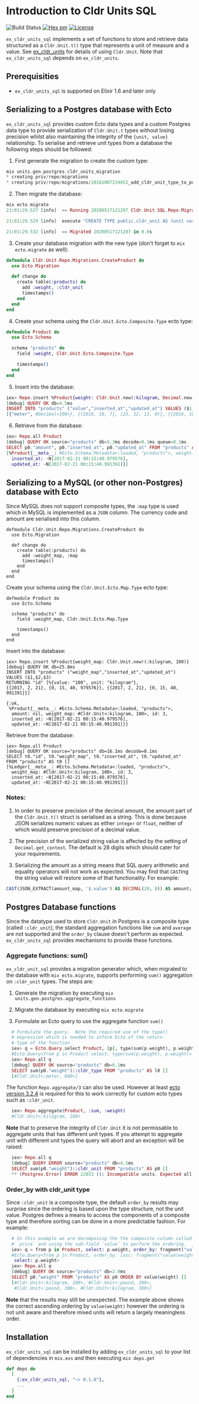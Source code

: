 # Introduction to Cldr Units SQL
![Build Status](http://sweatbox.noexpectations.com.au:8080/buildStatus/icon?job=cldr_units_sql_)
[![Hex pm](http://img.shields.io/hexpm/v/ex_cldr_units_sql.svg?style=flat)](https://hex.pm/packages/ex_cldr_units_sql)
[![License](https://img.shields.io/badge/license-Apache%202-blue.svg)](https://github.com/elixir-cldr/cldr_units_sql/blob/master/LICENSE)

`ex_cldr_units_sql` implements a set of functions to store and retrieve data structured as a `Cldr.Unit.t()` type that represents a unit of measure and a value. See [ex_cldr_units](https://hex.pm/packages/ex_cldr_units) for details of using `Cldr.Unit`.  Note that `ex_cldr_units_sql` depends on `ex_cldr_units`.

## Prerequisities

* `ex_cldr_units_sql` is supported on Elixir 1.6 and later only

## Serializing to a Postgres database with Ecto

`ex_cldr_units_sql` provides custom Ecto data types and a custom Postgres data type to provide serialization of `Cldr.Unit.t` types without losing precision whilst also maintaining the integrity of the `{unit, value}` relationship.  To serialise and retrieve unit types from a database the following steps should be followed:

1. First generate the migration to create the custom type:

```elixir
mix units.gen.postgres.cldr_units_migration
* creating priv/repo/migrations
* creating priv/repo/migrations/20161007234652_add_cldr_unit_type_to_postgres.exs
```

2. Then migrate the database:

```elixir
mix ecto.migrate
21:01:29.527 [info]  == Running 20200517121207 Cldr.Unit.SQL.Repo.Migrations.AddCldrUnitTypeToPostgres.up/0 forward

21:01:29.529 [info]  execute "CREATE TYPE public.cldr_unit AS (unit varchar, value numeric);"

21:01:29.532 [info]  == Migrated 20200517121207 in 0.0s
```

3. Create your database migration with the new type (don't forget to `mix ecto.migrate` as well):

```elixir
defmodule Cldr.Unit.Repo.Migrations.CreateProduct do
  use Ecto.Migration

  def change do
    create table(:products) do
      add :weight, :cldr_unit
      timestamps()
    end
  end
end
```

4. Create your schema using the `Cldr.Unit.Ecto.Composite.Type` ecto type:

```elixir
defmodule Product do
  use Ecto.Schema

  schema "products" do
    field :weight, Cldr.Unit.Ecto.Composite.Type

    timestamps()
  end
end
```

5. Insert into the database:

```elixir
iex> Repo.insert %Product{weight: Cldr.Unit.new(:kilogram, Decimal.new(100))}
[debug] QUERY OK db=4.5ms
INSERT INTO "products" ("value","inserted_at","updated_at") VALUES ($1,$2,$3)
[{"meter", #Decimal<100>}, {{2016, 10, 7}, {23, 12, 13, 0}}, {{2016, 10, 7}, {23, 12, 13, 0}}]
```

6. Retrieve from the database:

```elixir
iex> Repo.all Product
[debug] QUERY OK source="products" db=5.3ms decode=0.1ms queue=0.1ms
SELECT p0."amount", p0."inserted_at", p0."updated_at" FROM "products" AS p0 []
[%Product{__meta__: #Ecto.Schema.Metadata<:loaded, "products">, weight: #Cldr.Unit<:meter, 100>,
  inserted_at: ~N[2017-02-21 00:15:40.979576],
  updated_at: ~N[2017-02-21 00:15:40.991391]}]
```

## Serializing to a MySQL (or other non-Postgres) database with Ecto

Since MySQL does not support composite types, the `:map` type is used which in MySQL is implemented as a `JSON` column.  The currency code and amount are serialised into this column.

    defmodule Cldr.Unit.Repo.Migrations.CreateProduct do
      use Ecto.Migration

      def change do
        create table(:products) do
          add :weight_map, :map
          timestamps()
        end
      end
    end

Create your schema using the `Cldr.Unit.Ecto.Map.Type` ecto type:

    defmodule Product do
      use Ecto.Schema

      schema "products" do
        field :weight_map, Cldr.Unit.Ecto.Map.Type

        timestamps()
      end
    end

Insert into the database:

    iex> Repo.insert %Product{weight_map: Cldr.Unit.new!(:kilogram, 100)}
    [debug] QUERY OK db=25.8ms
    INSERT INTO "products" ("weight_map","inserted_at","updated_at") VALUES ($1,$2,$3)
    RETURNING "id" [%{value: "100", unit: "kilogram"},
    {{2017, 2, 21}, {0, 15, 40, 979576}}, {{2017, 2, 21}, {0, 15, 40, 991391}}]

    {:ok,
     %Product{__meta__: #Ecto.Schema.Metadata<:loaded, "products">,
      amount: nil, weight_map: #Cldr.Unit<:kilogram, 100>, id: 3,
      inserted_at: ~N[2017-02-21 00:15:40.979576],
      updated_at: ~N[2017-02-21 00:15:40.991391]}}

Retrieve from the database:

    iex> Repo.all Product
    [debug] QUERY OK source="products" db=16.1ms decode=0.1ms
    SELECT t0."id", t0."weight_map", t0."inserted_at", t0."updated_at" FROM "products" AS t0 []
    [%Ledger{__meta__: #Ecto.Schema.Metadata<:loaded, "products">,
      weight_map: #Cldr.Unit<:kilogram, 100>, id: 3,
      inserted_at: ~N[2017-02-21 00:15:40.979576],
      updated_at: ~N[2017-02-21 00:15:40.991391]}]

### Notes:

1.  In order to preserve precision of the decimal amount, the amount part of the `Cldr.Unit.t()` struct is serialised as a string. This is done because JSON serializes numeric values as either `integer` or `float`, neither of which would preserve precision of a decimal value.

2.  The precision of the serialized string value is affected by the setting of `Decimal.get_context`.  The default is 28 digits which should cater for your requirements.

3.  Serializing the amount as a string means that SQL query arithmetic and equality operators will not work as expected.  You may find that `CAST`ing the string value will restore some of that functionality.  For example:

```sql
CAST(JSON_EXTRACT(amount_map, '$.value') AS DECIMAL(20, 8)) AS amount;
```

## Postgres Database functions

Since the datatype used to store `Cldr.Unit` in Postgres is a composite type (called `:cldr_unit`), the standard aggregation functions like `sum` and `average` are not supported and the `order_by` clause doesn't perform as expected.  `ex_cldr_units_sql` provides mechanisms to provide these functions.

### Aggregate functions: sum()

`ex_cldr_unit_sql` provides a migration generator which, when migrated to the database with `mix ecto.migrate`, supports performing `sum()` aggregation on `:cldr_unit` types. The steps are:

1. Generate the migration by executing `mix units.gen.postgres.aggregate_functions`

2. Migrate the database by executing `mix ecto.migrate`

3. Formulate an Ecto query to use the aggregate function `sum()`

```elixir
  # Formulate the query.  Note the required use of the type()
  # expression which is needed to inform Ecto of the return
  # type of the function
  iex> q = Ecto.Query.select Product, [p], type(sum(p.weight), p.weight)
  #Ecto.Query<from p in Product select: type(sum(p.weight), p.weight)>
  iex> Repo.all q
  [debug] QUERY OK source="products" db=6.1ms
  SELECT sum(p0."weight")::cldr_type FROM "products" AS l0 []
  [#Cldr.Unit<:meter, 600>]
```

The function `Repo.aggregate/3` can also be used. However at least [ecto version 3.2.4](https://hex/pm/packages/ecto/3.2.4) is required for this to work correctly for custom ecto types such as `:cldr_unit`.

```elixir
  iex> Repo.aggregate(Product, :sum, :weight)
  #Cldr.Unit<:kilogram, 100>
```

**Note** that to preserve the integrity of `Cldr.Unit` it is not permissable to aggregate units that has different unit types.  If you attempt to aggregate unit with different unit types the query will abort and an exception will be raised:
```elixir
  iex> Repo.all q
  [debug] QUERY ERROR source="products" db=4.5ms
  SELECT sum(p0."weight")::cldr_unit FROM "products" AS p0 []
  ** (Postgrex.Error) ERROR 22033 (): Incompatible units. Expected all units to be :kilogram
```

### Order_by with cldr_unit type

Since `:cldr_unit` is a composite type, the default `order_by` results may surprise since the ordering is based upon the type structure, not the unit value.  Postgres defines a means to access the components of a composite type and therefore sorting can be done in a more predictable fashion.  For example:
```elixir
  # In this example we are decomposing the the composite column called
  # `price` and using the sub-field `value` to perform the ordering.
  iex> q = from p in Product, select: p.weight, order_by: fragment("value(weight)")
  #Ecto.Query<from p in Product, order_by: [asc: fragment("value(weight)")],
   select: p.weight>
  iex> Repo.all q
  [debug] QUERY OK source="products" db=2.0ms
  SELECT p0."weight" FROM "products" AS p0 ORDER BY value(weight) []
  [#Cldr.Unit<:kilogram, 100>, #Cldr.Unit<:pound, 200>,
   #Cldr.Unit<:pound, 300>, #Cldr.Unit<:kilogram, 300>]
```
**Note** that the results may still be unexpected.  The example above shows the correct ascending ordering by `value(weight)` however the ordering is not unit aware and therefore mixed units will return a largely meaningless order.

## Installation

`ex_cldr_units_sql` can be installed by adding `ex_cldr_units_sql` to your list of dependencies in `mix.exs` and then executing `mix deps.get`

```elixir
def deps do
  [
    {:ex_cldr_units_sql, "~> 0.1.0"},
    ...
  ]
end
```
